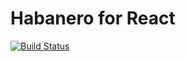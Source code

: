 # Habanero for React

[![Build Status](https://travis-ci.org/habanero-ui/habanero-react.svg?branch=master)](https://travis-ci.org/habanero-ui/habanero-react)

